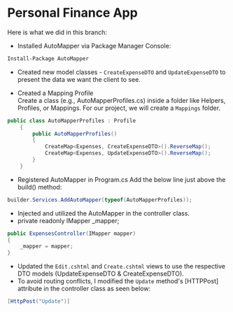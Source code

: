 # Personal Finance App

Here is what we did in this branch:

- Installed AutoMapper via Package Manager Console:
```bash
Install-Package AutoMapper
```
- Created new model classes - `CreateExpenseDTO` and `UpdateExpenseDTO` to present the data we want the client to see.

- Created a Mapping Profile  
Create a class (e.g., AutoMapperProfiles.cs) inside a folder like Helpers, Profiles, or Mappings. For our project, we will create a `Mappings` folder.
```c#
public class AutoMapperProfiles : Profile
    {
        public AutoMapperProfiles()
        {
            CreateMap<Expenses, CreateExpenseDTO>().ReverseMap();
            CreateMap<Expenses, UpdateExpenseDTO>().ReverseMap();
        }
    }
```

- Registered AutoMapper in Program.cs
Add the below line just above the build() method:
```C#
builder.Services.AddAutoMapper(typeof(AutoMapperProfiles));
```

- Injected and utilized the AutoMapper in the controller class.
- private readonly IMapper _mapper;

```C#
public ExpensesController(IMapper mapper)
{
    _mapper = mapper;
}
```

- Updated the `Edit.cshtml` and `Create.cshtml` views to use the respective DTO models (UpdateExpenseDTO & CreateExpenseDTO).
- To avoid routing conflicts, I modified the `Update` method's [HTTPPost] attribute in the controller class as seen below:
```C#
[HttpPost("Update")]
```